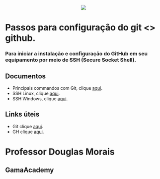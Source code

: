 <p align="center">
<img src="https://img.shields.io/badge/Status-Programador_em_Desenvolvimento-red"></p>

# Passos para configuração do git <> github.

### Para iniciar a instalação e configuração do GitHub em seu equipamento por meio de SSH (Secure Socket Shell).

## Documentos
 * Principais commandos com Git, clique [aqui](COMMANDS.md).
 * SSH Linux, clique [aqui](LINUX.md).
 * SSH Windows, clique [aqui](WINDOWS.md).

 ## Links úteis
  * Git clique [aqui](https://git-scm.com/downloads).
  * GH clique [aqui](https://github.com/cli/cli).


# Professor Douglas Morais
## GamaAcademy



